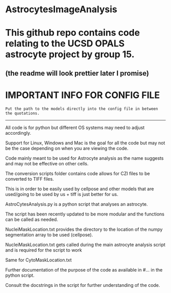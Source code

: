 # AstrocytesImageAnalysis
# This github repo contains code relating to the UCSD OPALS astrocyte project by group 15.

(the readme will look prettier later I promise)
-------------------------------------------------------------------------------------------------------
# IMPORTANT INFO FOR CONFIG FILE
    Put the path to the models directly into the config file in between the quotations.
--------------------------------------------------------------------------------------------------------
All code is for python but different OS systems may need to adjust accordingly. 

  Support for Linux, Windows and Mac is the goal for all the code but may not be the case depending on when you are viewing the code.

Code mainly meant to be used for Astrocyte analysis as the name suggests and may not be effective on other cells.

The conversion scripts folder contains code allows for CZI files to be converted to TIFF files.

  This is in order to be easily used by cellpose and other models that are used/going to be used by us + tiff is just better for us.

AstroCytesAnalysis.py is a python script that analyses an astrocyte. 

  The script has been recently updated to be more modular and the functions can be called as needed.
    
  NucleiMaskLocation.txt provides the directory to the location of the numpy segmentation array to be used (cellpose).

  NucleiMaskLocation.txt gets called during the main astrocyte analysis script and is required for the script to work

  Same for CytoMaskLocation.txt

  Further documentation of the purpose of the code as available in #... in the python script.

  Consult the docstrings in the script for further understanding of the code.
